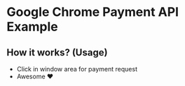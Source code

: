 # Google Chrome Payment API Example
## How it works? (Usage)
* Click in window area for payment request
* Awesome :heart:

